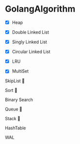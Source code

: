 # GolangAlgorithm

- [x] Heap

- [x] Double Linked List

- [x] Singly Linked List

- [x] Circular Linked List

- [x] LRU

- [x] MultiSet

SkipList :muscle:

Sort :muscle:

Binary Search

Queue :muscle:

Stack :muscle:

HashTable

WAL


